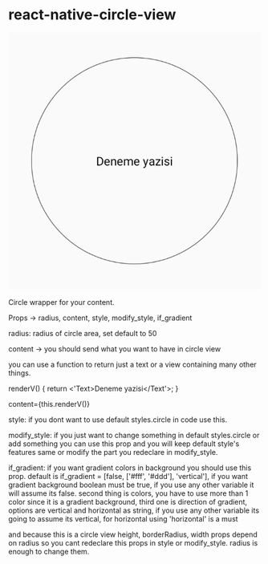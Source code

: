 # react-native-circle-view

![](images/Screenshot_2.png)

Circle wrapper for your content.

Props -> radius, content, style, modify_style, if_gradient

radius: 
radius of circle area, set default to 50

content -> you should send what you want to have in circle view

you can use a function to return just a text or a view containing many other things.

renderV() {
    return <'Text>Deneme yazisi</Text'>;
  }

content={this.renderV()}

style:
if you dont want to use default styles.circle in code use this.

modify_style:
if you just want to change something in default styles.circle or add something you can use this prop and you will keep default style's features same or modify the part you redeclare in modify_style.

if_gradient: 
if you want gradient colors in background you should use this prop. default is if_gradient = [false, ['#fff', '#ddd'], 'vertical'], if you want gradient background boolean must be true, if you use any other variable it will assume its false. second thing is colors, you have to use more than 1 color since it is a gradient background, third one is direction of gradient, options are vertical and horizontal as string, if you use any other variable its going to assume its vertical, for horizontal using 'horizontal' is a must

and because this is a circle view height, borderRadius, width props depend on radius so you cant redeclare this props in style or modify_style. radius is enough to change them.
